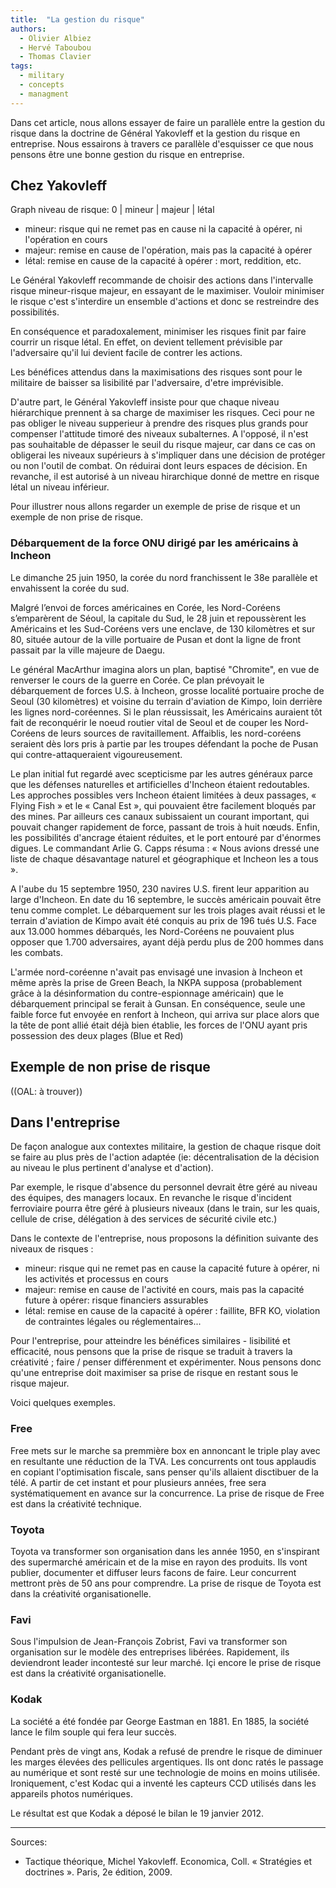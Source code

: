 ```yaml
---
title:  "La gestion du risque"
authors:
  - Olivier Albiez
  - Hervé Taboubou
  - Thomas Clavier
tags:
  - military
  - concepts
  - managment
---
```


Dans cet article, nous allons essayer de faire un parallèle entre la gestion du risque dans la doctrine de Général Yakovleff et la gestion du risque en entreprise.
Nous essairons à travers ce parallèle d'esquisser ce que nous pensons être une bonne gestion du risque en entreprise.


## Chez Yakovleff

Graph niveau de risque: 0 | mineur | majeur | létal

- mineur: risque qui ne remet pas en cause ni la capacité à opérer, ni l'opération en cours
- majeur: remise en cause de l'opération, mais pas la capacité à opérer
- létal: remise en cause de la capacité à opérer : mort, reddition, etc.

Le Général Yakovleff recommande de choisir des actions dans l'intervalle risque mineur-risque majeur, en essayant de le maximiser. Vouloir minimiser le risque c'est s'interdire un ensemble d'actions et donc se restreindre des possibilités.

En conséquence et paradoxalement, minimiser les risques finit par faire courrir un risque létal. En effet, on devient tellement prévisible par l'adversaire qu'il lui devient facile de contrer les actions.

Les bénéfices attendus dans la maximisations des risques sont pour le militaire de baisser sa lisibilité par l'adversaire, d'etre imprévisible.

D'autre part, le Général Yakovleff insiste pour que chaque niveau hiérarchique prennent à sa charge de maximiser les risques. Ceci pour ne pas obliger le niveau supperieur à prendre des risques plus grands pour compenser l'attitude timoré des niveaux subalternes. A l'opposé, il n'est pas souhaitable de dépasser le seuil du risque majeur, car dans ce cas on obligerai les niveaux supérieurs à s'impliquer dans une décision de protéger ou non l'outil de combat. On réduirai dont leurs espaces de décision. En revanche, il est autorisé à un niveau hirarchique donné de mettre en risque létal un niveau inférieur.

Pour illustrer nous allons regarder un exemple de prise de risque et un exemple de non prise de risque.


### Débarquement de la force ONU dirigé par les américains à Incheon

Le dimanche 25 juin 1950, la corée du nord franchissent le 38e parallèle et envahissent la corée du sud.

Malgré l’envoi de forces américaines en Corée, les Nord-Coréens s’emparèrent de Séoul, la capitale du Sud, le 28 juin et repoussèrent les Américains et les Sud-Coréens vers une enclave, de 130 kilomètres et sur 80, située autour de la ville portuaire de Pusan et dont la ligne de front passait par la ville majeure de Daegu.

Le général MacArthur imagina alors un plan, baptisé "Chromite", en vue de renverser le cours de la guerre en Corée. Ce plan prévoyait le débarquement de forces U.S. à Incheon, grosse localité portuaire proche de Seoul (30 kilomètres) et voisine du terrain d'aviation de Kimpo, loin derrière les lignes nord-coréennes. Si le plan réussissait, les Américains auraient tôt fait de reconquérir le noeud routier vital de Seoul et de couper les Nord-Coréens de leurs sources de ravitaillement. Affaiblis, les nord-coréens seraient dès lors pris à partie par les troupes défendant la poche de Pusan qui contre-attaqueraient vigoureusement.

Le plan initial fut regardé avec scepticisme par les autres généraux parce que les défenses naturelles et artificielles d'Incheon étaient redoutables. Les approches possibles vers Incheon étaient limitées à deux passages, « Flying Fish » et le « Canal Est », qui pouvaient être facilement bloqués par des mines. Par ailleurs ces canaux subissaient un courant important, qui pouvait changer rapidement de force, passant de trois à huit nœuds. Enfin, les possibilités d'ancrage étaient réduites, et le port entouré par d'énormes digues. Le commandant Arlie G. Capps résuma : « Nous avions dressé une liste de chaque désavantage naturel et géographique et Incheon les a tous ».

A l'aube du 15 septembre 1950, 230 navires U.S. firent leur apparition au large d'Incheon. En date du 16 septembre, le succès américain pouvait être tenu comme complet. Le débarquement sur les trois plages avait réussi et le terrain d'aviation de Kimpo avait été conquis au prix de 196 tués U.S. Face aux 13.000 hommes débarqués, les Nord-Coréens ne pouvaient plus opposer que 1.700 adversaires, ayant déjà perdu plus de 200 hommes dans les combats.

L'armée nord-coréenne n'avait pas envisagé une invasion à Incheon et même après la prise de Green Beach, la NKPA supposa (probablement grâce à la désinformation du contre-espionnage américain) que le débarquement principal se ferait à Gunsan. En conséquence, seule une faible force fut envoyée en renfort à Incheon, qui arriva sur place alors que la tête de pont allié était déjà bien établie, les forces de l'ONU ayant pris possession des deux plages (Blue et Red)


## Exemple de non prise de risque

((OAL: à trouver))


## Dans l'entreprise

De façon analogue aux contextes militaire, la gestion de chaque risque doit se faire au plus près de l'action adaptée (ie: décentralisation de la décision au niveau le plus pertinent d'analyse et d'action).

Par exemple, le risque d'absence du personnel devrait être géré au niveau des équipes, des managers locaux. En revanche le risque d'incident ferroviaire pourra être géré à plusieurs niveaux (dans le train, sur les quais, cellule de crise, délégation à des services de sécurité civile etc.)

Dans le contexte de l'entreprise, nous proposons la définition suivante des niveaux de risques :

- mineur: risque qui ne remet pas en cause la capacité future à opérer, ni les activités et processus en cours
- majeur: remise en cause de l'activité en cours, mais pas la capacité future à opérer: risque financiers assurables
- létal: remise en cause de la capacité à opérer : faillite, BFR KO, violation de contraintes légales ou réglementaires...

Pour l'entreprise, pour atteindre les bénéfices similaires - lisibilité et efficacité, nous pensons que la prise de risque se traduit à travers la créativité ; faire / penser différenment et expérimenter. Nous pensons donc qu'une entreprise doit maximiser sa prise de risque en restant sous le risque majeur.

Voici quelques exemples.


### Free

Free mets sur le marche sa premmière box en annoncant le triple play avec en resultante une réduction de la TVA. Les concurrents ont tous applaudis en copiant l'optimisation fiscale, sans penser qu'ils allaient disctibuer de la télé. A partir de cet instant et pour plusieurs années, free sera systématiquement en avance sur la concurrence. La prise de risque de Free est dans la créativité technique.


### Toyota

Toyota va transformer son organisation dans les année 1950, en s'inspirant des supermarché américain et de la mise en rayon des produits. Ils vont publier, documenter et diffuser leurs facons de faire. Leur concurrent mettront près de 50 ans pour comprendre. La prise de risque de Toyota est dans la créativité organisationelle.


### Favi

Sous l'impulsion de Jean-François Zobrist, Favi va transformer son organisation sur le modèle des entreprises libérées. Rapidement, ils deviendront leader incontesté sur leur marché. Içi encore le prise de risque est dans la créativité organisationelle.


### Kodak

La société a été fondée par George Eastman en 1881. En 1885, la société lance le film souple qui fera leur succès.

Pendant près de vingt ans, Kodak a refusé de prendre le risque de diminuer les marges élevées des pellicules argentiques. Ils ont donc ratés le passage au numérique et sont resté sur une technologie de moins en moins utilisée. Ironiquement, c'est Kodac qui a inventé les capteurs CCD utilisés dans les appareils photos numériques.

Le résultat est que Kodak a déposé le bilan le 19 janvier 2012.


---
Sources:

- Tactique théorique, Michel Yakovleff. Economica, Coll. « Stratégies et doctrines ». Paris, 2e édition, 2009.
